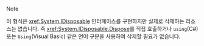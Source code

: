 > [!NOTE]
> 이 형식은 <xref:System.IDisposable> 인터페이스를 구현하지만 실제로 삭제하는 리소스는 없습니다. 즉 <xref:System.IDisposable.Dispose>를 직접 호출하거나 `using`(C#) 또는 `Using`(Visual Basic) 같은 언어 구문을 사용하여 삭제할 필요가 없습니다.
